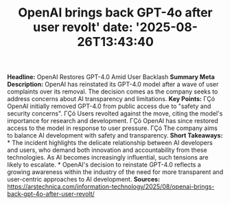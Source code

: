 ﻿---
title: "OpenAI brings back GPT-4o after user revolt'
date: '2025-08-26T13:43:40"
category: "Markets"
summary: ""
slug: "openai brings back gpt4o after user revolt"
source_urls:
  - "https://arstechnica.com/information-technology/2025/08/openai-brings-back-gpt-4o-after-user-revolt/"
seo:
  title: "OpenAI brings back GPT-4o after user revolt | Hash n Hedge'
  description: '"
  keywords: ["news", "markets", "brief"]
---
**Headline:** OpenAI Restores GPT-4.0 Amid User Backlash  **Summary Meta Description:** OpenAI has reinstated its GPT-4.0 model after a wave of user complaints over its removal. The decision comes as the company seeks to address concerns about AI transparency and limitations.  **Key Points:**  ΓÇó OpenAI initially removed GPT-4.0 from public access due to "safety and security concerns". ΓÇó Users revolted against the move, citing the model's importance for research and development. ΓÇó OpenAI has since restored access to the model in response to user pressure. ΓÇó The company aims to balance AI development with safety and transparency.  **Short Takeaways:**  * The incident highlights the delicate relationship between AI developers and users, who demand both innovation and accountability from these technologies. As AI becomes increasingly influential, such tensions are likely to escalate. * OpenAI's decision to reinstate GPT-4.0 reflects a growing awareness within the industry of the need for more transparent and user-centric approaches to AI development.  **Sources:** https://arstechnica.com/information-technology/2025/08/openai-brings-back-gpt-4o-after-user-revolt/ 
